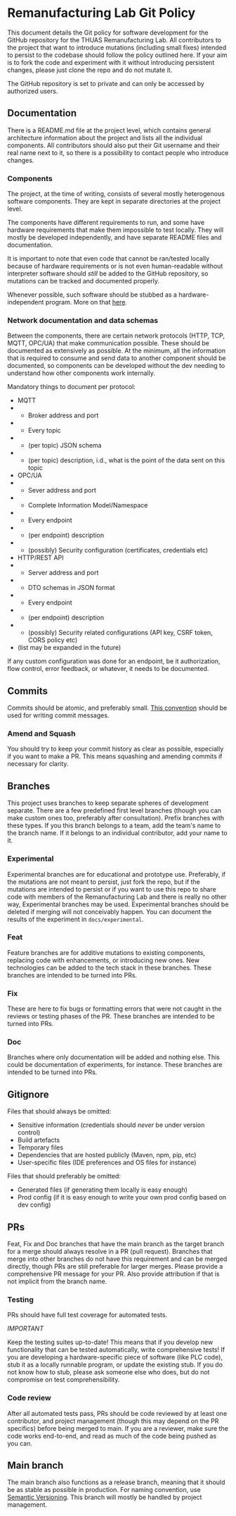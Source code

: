 # Remanufacturing Lab Git Policy 

This document details the Git policy for software development for the GitHub repository for the THUAS Remanufacturing Lab. All contributors to the project that want to introduce mutations (including small fixes) intended to persist to the codebase should follow the policy outlined here. If your aim is to fork the code and experiment with it without introducing persistent changes, please just clone the repo and do not mutate it.

The GitHub repository is set to private and can only be accessed by authorized users.

## Documentation
There is a README.md file at the project level, which contains general architecture information about the project and lists all the individual components. All contributors should also put their Git username and their real name next to it, so there is a possibility to contact people who introduce changes.

### Components

The project, at the time of writing, consists of several mostly heterogenous software components. They are kept in separate directories at the project level. 

The components have different requirements to run, and some have hardware requirements that make them impossible to test locally. They will mostly be developed independently, and have separate README files and documentation.

It is important to note that even code that cannot be ran/tested locally because of hardware requirements or is not even human-readable without interpreter software should *still* be added to the GitHub repository, so mutations can be tracked and documented properly.

Whenever possible, such software should be stubbed as a hardware-independent program. More on that [here](#testing).

### Network documentation and data schemas

Between the components, there are certain network protocols (HTTP, TCP, MQTT, OPC/UA) that make communication possible. These should be documented as extensively as possible. At the minimum, all the information that is required to consume and send data to another component should be documented, so components can be developed without the dev needing to understand how other components work internally. 

Mandatory things to document per protocol:
- MQTT
- - Broker address and port
- - Every topic
- - (per topic) JSON schema
- - (per topic) description, i.d., what is the point of the data sent on this topic
- OPC/UA
- - Sever address and port
- - Complete Information Model/Namespace
- - Every endpoint
- - (per endpoint) description 
- - (possibly) Security configuration (certificates, credentials etc)
- HTTP/REST API
- - Server address and port
- - DTO schemas in JSON format
- - Every endpoint
- - (per endpoint) description
- - (possibly) Security related configurations (API key, CSRF token, CORS policy etc)
- (list may be expanded in the future)

If any custom configuration was done for an endpoint, be it authorization, flow control, error feedback, or whatever, it needs to be documented.

## Commits

Commits should be atomic, and preferably small. [This convention](https://www.conventionalcommits.org/en/v1.0.0/) should be used for writing commit messages. 

### Amend and Squash

You should try to keep your commit history as clear as possible, especially if you want to make a PR. This means squashing and amending commits if necessary for clarity.

## Branches

This project uses branches to keep separate spheres of development separate. There are a few predefined first level branches (though you can make custom ones too, preferably after consultation). Prefix branches with these types. If you this branch belongs to a team, add the team's name to the branch name. If it belongs to an individual contributor, add your name to it.

### Experimental

Experimental branches are for educational and prototype use. Preferably, if the mutations are not meant to persist, just fork the repo, but if the mutations are intended to persist or if you want to use this repo to share code with members of the Remanufacturing Lab and there is really no other way, Experimental branches may be used. Experimental branches should be deleted if merging will not conceivably happen. You can document the results of the experiment in `docs/experimental`.

### Feat

Feature branches are for additive mutations to existing components, replacing code with enhancements, or introducing new ones. New technologies can be added to the tech stack in these branches. These branches are intended to be turned into PRs.

### Fix

These are here to fix bugs or formatting errors that were not caught in the reviews or testing phases of the PR. These branches are intended to be turned into PRs.

### Doc

Branches where only documentation will be added and nothing else. This could be documentation of experiments, for instance. These branches are intended to be turned into PRs.

## Gitignore

Files that should always be omitted:
- Sensitive information (credentials should *never* be under version control)
- Build artefacts
- Temporary files
- Dependencies that are hosted publicly (Maven, npm, pip, etc)
- User-specific files (IDE preferences and OS files for instance)

Files that should preferably be omitted:
- Generated files (if generating them locally is easy enough)
- Prod config (if it is easy enough to write your own prod config based on dev config)

## PRs

Feat, Fix and Doc branches that have the main branch as the target branch for a merge should always resolve in a PR (pull request). Branches that merge into other branches do not have this requirement and can be merged directly, though PRs are still preferable for larger merges. Please provide a comprehensive PR message for your PR. Also provide attribution if that is not implicit from the branch name.

### Testing

PRs should have full test coverage for automated tests.

*IMPORTANT* 

Keep the testing suites up-to-date! This means that if you develop new functionality that can be tested automatically, write comprehensive tests! If you are developing a hardware-specific piece of software (like PLC code), stub it as a locally runnable program, or update the existing stub. If you do not know how to stub, please ask someone else who does, but do not compromise on test comprehensibility. 

### Code review

After all automated tests pass, PRs should be code reviewed by at least one contributor, and project management (though this may depend on the PR specifics) before being merged to main. If you are a reviewer, make sure the code works end-to-end, and read as much of the code being pushed as you can.

## Main branch

The main branch also functions as a release branch, meaning that it should be as stable as possible in production. For naming convention, use [Semantic Versioning](https://semver.org/). This branch will mostly be handled by project management.
